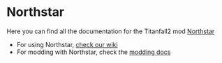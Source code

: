 # Northstar

Here you can find all the documentation for the Titanfall2 mod [Northstar](https://northstar.tf)

- For using Northstar, [check our wiki](Wiki/README.md)
- For modding with Northstar, check the [modding docs](Modding/index.md)
